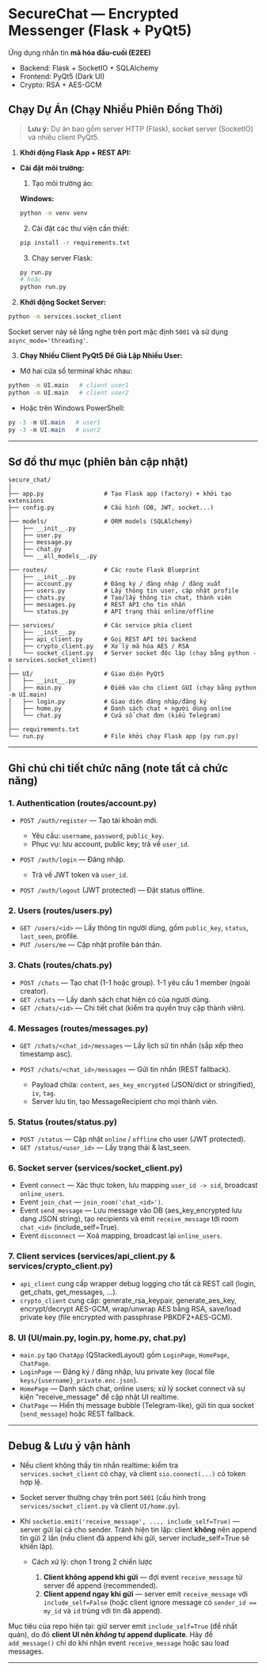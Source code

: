 # SecureChat — Encrypted Messenger (Flask + PyQt5)

Ứng dụng nhắn tin **mã hóa đầu-cuối (E2EE)** 

* Backend: Flask + SocketIO + SQLAlchemy
* Frontend: PyQt5 (Dark UI)
* Crypto: RSA + AES-GCM

## Chạy Dự Án (Chạy Nhiều Phiên Đồng Thời)

> **Lưu ý:** Dự án bao gồm server HTTP (Flask), socket server (SocketIO) và nhiều client PyQt5.

1. **Khởi động Flask App + REST API:**
  - **Cài đặt môi trường:**
    1. Tạo môi trường ảo:

      **Windows:**

      ```bash
      python -m venv venv
      ```

    2. Cài đặt các thư viện cần thiết:

      ```bash
      pip install -r requirements.txt
      ```

    3. Chạy server Flask:

      ```bash
      py run.py
      # hoặc
      python run.py
      ```

2. **Khởi động Socket Server:**

  ```bash
  python -m services.socket_client
  ```

  Socket server này sẽ lắng nghe trên port mặc định `5001` và sử dụng `async_mode='threading'`.

3. **Chạy Nhiều Client PyQt5 Để Giả Lập Nhiều User:**
  - Mở hai cửa sổ terminal khác nhau:

  ```bash
  python -m UI.main   # client user1
  python -m UI.main   # client user2
  ```

  - Hoặc trên Windows PowerShell:

  ```powershell
  py -3 -m UI.main   # user1
  py -3 -m UI.main   # user2
  ```

---

## Sơ đồ thư mục (phiên bản cập nhật)

```
secure_chat/
│
├── app.py                 # Tạo Flask app (factory) + khởi tạo extensions
├── config.py              # Cấu hình (DB, JWT, socket...)
│
├── models/                # ORM models (SQLAlchemy)
│   ├── __init__.py
│   ├── user.py
│   ├── message.py
│   ├── chat.py
│   └── __all_models__.py
│
├── routes/                # Các route Flask Blueprint
│   ├── __init__.py  
│   ├── account.py         # Đăng ký / đăng nhập / đăng xuất
│   ├── users.py           # Lấy thông tin user, cập nhật profile
│   ├── chats.py           # Tạo/lấy thông tin chat, thành viên
│   ├── messages.py        # REST API cho tin nhắn
│   └── status.py          # API trạng thái online/offline
│
├── services/              # Các service phía client
│   ├── __init__.py
│   ├── api_client.py      # Gọi REST API tới backend
│   ├── crypto_client.py   # Xử lý mã hóa AES / RSA
│   └── socket_client.py   # Server socket độc lập (chạy bằng python -m services.socket_client)
│
├── UI/                    # Giao diện PyQt5
│   ├── __init__.py
│   ├── main.py            # Điểm vào cho client GUI (chạy bằng python -m UI.main)
│   ├── login.py           # Giao diện đăng nhập/đăng ký
│   ├── home.py            # Danh sách chat + người dùng online
│   └── chat.py            # Cửa sổ chat đơn (kiểu Telegram)
│
├── requirements.txt
└── run.py                 # File khởi chạy Flask app (py run.py)
```

---

## Ghi chú chi tiết chức năng (note tất cả chức năng)

### 1. Authentication (routes/account.py)

* `POST /auth/register` — Tạo tài khoản mới.

  * Yêu cầu: `username`, `password`, `public_key`.
  * Phục vụ: lưu account, public key; trả về `user_id`.
* `POST /auth/login` — Đăng nhập.

  * Trả về JWT token và `user_id`.
* `POST /auth/logout` (JWT protected) — Đặt status offline.

### 2. Users (routes/users.py)

* `GET /users/<id>` — Lấy thông tin người dùng, gồm `public_key`, `status`, `last_seen`, profile.
* `PUT /users/me` — Cập nhật profile bản thân.

### 3. Chats (routes/chats.py)

* `POST /chats` — Tạo chat (1-1 hoặc group). 1-1 yêu cầu 1 member (ngoài creator).
* `GET /chats` — Lấy danh sách chat hiện có của người dùng.
* `GET /chats/<id>` — Chi tiết chat (kiểm tra quyền truy cập thành viên).

### 4. Messages (routes/messages.py)

* `GET /chats/<chat_id>/messages` — Lấy lịch sử tin nhắn (sắp xếp theo timestamp asc).
* `POST /chats/<chat_id>/messages` — Gửi tin nhắn (REST fallback).

  * Payload chứa: `content`, `aes_key_encrypted` (JSON/dict or stringified), `iv`, `tag`.
  * Server lưu tin, tạo MessageRecipient cho mọi thành viên.

### 5. Status (routes/status.py)

* `POST /status` — Cập nhật `online` / `offline` cho user (JWT protected).
* `GET /status/<user_id>` — Lấy trạng thái & last_seen.

### 6. Socket server (services/socket_client.py)

* Event `connect` — Xác thực token, lưu mapping `user_id -> sid`, broadcast `online_users`.
* Event `join_chat` — `join_room('chat_<id>')`.
* Event `send_message` — Lưu message vào DB (aes_key_encrypted lưu dạng JSON string), tạo recipients và emit `receive_message` tới room `chat_<id>` (include_self=True).
* Event `disconnect` — Xoá mapping, broadcast lại `online_users`.

### 7. Client services (services/api_client.py & services/crypto_client.py)

* `api_client` cung cấp wrapper debug logging cho tất cả REST call (login, get_chats, get_messages, ...).
* `crypto_client` cung cấp: generate_rsa_keypair, generate_aes_key, encrypt/decrypt AES-GCM, wrap/unwrap AES bằng RSA, save/load private key (file encrypted with passphrase PBKDF2+AES-GCM).

### 8. UI (UI/main.py, login.py, home.py, chat.py)

* `main.py` tạo `ChatApp` (QStackedLayout) gồm `LoginPage`, `HomePage`, `ChatPage`.
* `LoginPage` — Đăng ký / đăng nhập, lưu private key (local file `keys/{username}_private.enc.json`).
* `HomePage` — Danh sách chat, online users; xử lý socket connect và sự kiện "receive_message" để cập nhật UI realtime.
* `ChatPage` — Hiển thị message bubble (Telegram-like), gửi tin qua socket (`send_message`) hoặc REST fallback.

---

## Debug & Lưu ý vận hành

* Nếu client không thấy tin nhắn realtime: kiểm tra `services.socket_client` có chạy, và client `sio.connect(...)` có token hợp lệ.
* Socket server thường chạy trên port `5001` (cấu hình trong `services/socket_client.py` và client `UI/home.py`).
* Khi `socketio.emit('receive_message', ..., include_self=True)` — server gửi lại cả cho sender. Tránh hiện tin lặp: client **không** nên append tin gửi 2 lần (nếu client đã append khi gửi, server include_self=True sẽ khiến lặp).

  * Cách xử lý: chọn 1 trong 2 chiến lược

    1. **Client không append khi gửi** — đợi event `receive_message` từ server để append (recommended).
    2. **Client append ngay khi gửi** — server emit `receive_message` với `include_self=False` (hoặc client ignore message có `sender_id == my_id` và `id` trùng với tin đã append).

Mục tiêu của repo hiện tại: giữ server emit `include_self=True` (để nhất quán), do đó **client UI nên *không* tự append duplicate**. Hãy để `add_message()` chỉ do khi nhận event `receive_message` hoặc sau load messages.

---
